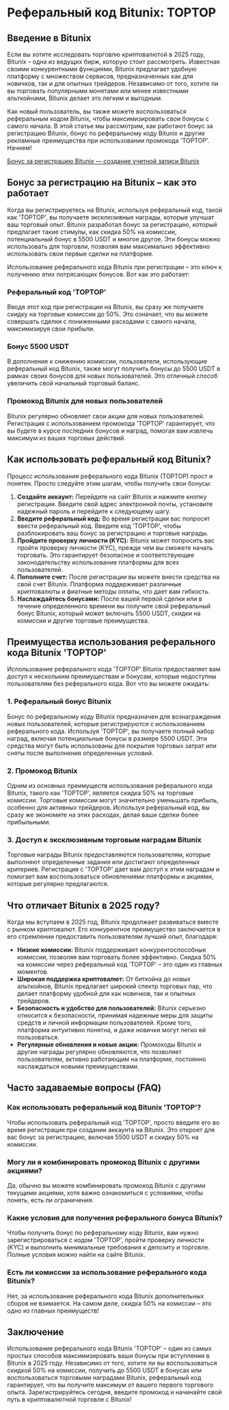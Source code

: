 <h1>Реферальный код Bitunix: TOPTOP</h1>
<h2>Введение в Bitunix</h2>
<p>Если вы хотите исследовать торговлю криптовалютой в 2025 году, Bitunix – одна из ведущих бирж, которую стоит рассмотреть. Известная своими конкурентными функциями, Bitunix предлагает удобную платформу с множеством сервисов, предназначенных как для новичков, так и для опытных трейдеров. Независимо от того, хотите ли вы торговать популярными монетами или менее известными альткойнами, Bitunix делает это легким и выгодным.</p>
<p>Как новый пользователь, вы также можете воспользоваться реферальным кодом Bitunix, чтобы максимизировать свои бонусы с самого начала. В этой статье мы рассмотрим, как работают бонус за регистрацию Bitunix, бонус по реферальному коду Bitunix и другие рекламные преимущества при использовании промокода 'TOPTOP'. Начнем!</p>

<a href="https://www.bitunix.com/register?vipCode=TOPTOP" target="_blank">Бонус за регистрацию Bitunix — создание учетной записи Bitunix</a>

<h2>Бонус за регистрацию на Bitunix – как это работает</h2>
<p>Когда вы регистрируетесь на Bitunix, используя реферальный код, такой как 'TOPTOP', вы получаете эксклюзивные награды, которые улучшат ваш торговый опыт. Bitunix разработал бонус за регистрацию, который предлагает такие стимулы, как скидка 50% на комиссии, потенциальный бонус в 5500 USDT и многое другое. Эти бонусы можно использовать для торговли, позволяя вам максимально эффективно использовать свои первые сделки на платформе.</p>
<p>Использование реферального кода Bitunix при регистрации – это ключ к получению этих потрясающих бонусов. Вот как это работает:</p>
<h3>Реферальный код 'TOPTOP'</h3>
<p>Вводя этот код при регистрации на Bitunix, вы сразу же получаете скидку на торговые комиссии до 50%. Это означает, что вы можете совершать сделки с пониженными расходами с самого начала, максимизируя свои прибыли.</p>
<h3>Бонус 5500 USDT</h3>
<p>В дополнение к снижению комиссии, пользователи, использующие реферальный код Bitunix, также могут получить бонусы до 5500 USDT в рамках своих бонусов для новых пользователей. Это отличный способ увеличить свой начальный торговый баланс.</p>
<h3>Промокод Bitunix для новых пользователей</h3>
<p>Bitunix регулярно обновляет свои акции для новых пользователей. Регистрация с использованием промокода 'TOPTOP' гарантирует, что вы будете в курсе последних бонусов и наград, помогая вам извлечь максимум из ваших торговых действий.</p>
<h2>Как использовать реферальный код Bitunix?</h2>
<p>Процесс использования реферального кода Bitunix (TOPTOP) прост и понятен. Просто следуйте этим шагам, чтобы получить свои бонусы:</p>
<ol>
<li><strong>Создайте аккаунт:</strong> Перейдите на сайт Bitunix и нажмите кнопку регистрации. Введите свой адрес электронной почты, установите надежный пароль и перейдите к следующему шагу.</li>
<li><strong>Введите реферальный код:</strong> Во время регистрации вас попросят ввести реферальный код. Введите код 'TOPTOP', чтобы разблокировать ваш бонус за регистрацию и торговые награды.</li>
<li><strong>Пройдите проверку личности (KYC):</strong> Bitunix может попросить вас пройти проверку личности (KYC), прежде чем вы сможете начать торговать. Это гарантирует безопасное и соответствующее законодательству использование платформы для всех пользователей.</li>
<li><strong>Пополните счет:</strong> После регистрации вы можете внести средства на свой счет Bitunix. Платформа поддерживает различные криптовалюты и фиатные методы оплаты, что дает вам гибкость.</li>
<li><strong>Наслаждайтесь бонусами:</strong> После вашей первой сделки или в течение определенного времени вы получите свой реферальный бонус Bitunix, который может включать 5500 USDT, скидки на комиссии и другие торговые преимущества.</li>
</ol>
<h2>Преимущества использования реферального кода Bitunix 'TOPTOP'</h2>
<p>Использование реферального кода 'TOPTOP' Bitunix предоставляет вам доступ к нескольким преимуществам и бонусам, которые недоступны пользователям без реферального кода. Вот что вы можете ожидать:</p>
<h3>1. Реферальный бонус Bitunix</h3>
<p>Бонус по реферальному коду Bitunix предназначен для вознаграждения новых пользователей, которые регистрируются с использованием реферального кода. Используя 'TOPTOP', вы получаете полный набор наград, включая потенциальные бонусы в размере 5500 USDT. Эти средства могут быть использованы для покрытия торговых затрат или сняты после выполнения определенных условий.</p>
<h3>2. Промокод Bitunix</h3>
<p>Одним из основных преимуществ использования реферального кода Bitunix, такого как 'TOPTOP', является скидка 50% на торговые комиссии. Торговые комиссии могут значительно уменьшать прибыль, особенно для активных трейдеров. Используя реферальный код, вы сразу же экономите на этих расходах, делая ваши сделки более прибыльными.</p>
<h3>3. Доступ к эксклюзивным торговым наградам Bitunix</h3>
<p>Торговые награды Bitunix предоставляются пользователям, которые выполняют определенные задания или достигают определенных критериев. Регистрация с 'TOPTOP' дает вам доступ к этим наградам и помогает вам воспользоваться обновлениями платформы и акциями, которые регулярно предлагаются.</p>
<h2>Что отличает Bitunix в 2025 году?</h2>
<p>Когда мы вступаем в 2025 год, Bitunix продолжает развиваться вместе с рынком криптовалют. Его конкурентное преимущество заключается в его стремлении предоставить пользователям лучший опыт, благодаря:</p>
<ul>
<li><strong>Низкие комиссии:</strong> Bitunix поддерживает конкурентоспособные комиссии, позволяя вам торговать более эффективно. Скидка 50% на комиссии через реферальный код 'TOPTOP' – это один из главных моментов.</li>
<li><strong>Широкая поддержка криптовалют:</strong> От биткойна до новых альткойнов, Bitunix предлагает широкий спектр торговых пар, что делает платформу удобной для как новичков, так и опытных трейдеров.</li>
<li><strong>Безопасность и удобство для пользователей:</strong> Bitunix серьезно относится к безопасности, принимая надежные меры для защиты средств и личной информации пользователей. Кроме того, платформа интуитивно понятна, и даже новички могут легко ей пользоваться.</li>
<li><strong>Регулярные обновления и новые акции:</strong> Промокоды Bitunix и другие награды регулярно обновляются, что позволяет пользователям, активно работающим на платформе, постоянно наслаждаться новыми преимуществами.</li>
</ul>
<h2>Часто задаваемые вопросы (FAQ)</h2>
<h3>Как использовать реферальный код Bitunix 'TOPTOP'?</h3>
<p>Чтобы использовать реферальный код 'TOPTOP', просто введите его во время регистрации при создании аккаунта на Bitunix. Это откроет для вас бонус за регистрацию, включая 5500 USDT и скидку 50% на комиссии.</p>
<h3>Могу ли я комбинировать промокод Bitunix с другими акциями?</h3>
<p>Да, обычно вы можете комбинировать промокод Bitunix с другими текущими акциями, хотя важно ознакомиться с условиями, чтобы понять, есть ли ограничения.</p>
<h3>Какие условия для получения реферального бонуса Bitunix?</h3>
<p>Чтобы получить бонус по реферальному коду Bitunix, вам нужно зарегистрироваться с кодом 'TOPTOP', пройти проверку личности (KYC) и выполнить минимальные требования к депозиту и торговле. Полные условия можно найти на сайте Bitunix.</p>
<h3>Есть ли комиссии за использование реферального кода Bitunix?</h3>
<p>Нет, за использование реферального кода Bitunix дополнительных сборов не взимается. На самом деле, скидка 50% на комиссии – это одно из главных преимуществ!</p>
<h2>Заключение</h2>
<p>Использование реферального кода Bitunix 'TOPTOP' – один из самых простых способов максимизировать ваши бонусы при вступлении в Bitunix в 2025 году. Независимо от того, хотите ли вы воспользоваться скидкой 50% на комиссии, получить до 5500 USDT в бонусах или воспользоваться торговыми наградами Bitunix, реферальный код гарантирует, что вы получите максимум от вашего первого торгового опыта. Зарегистрируйтесь сегодня, введите промокод и начинайте свой путь в криптовалютной торговле с Bitunix!</p>
</body>
</html>
